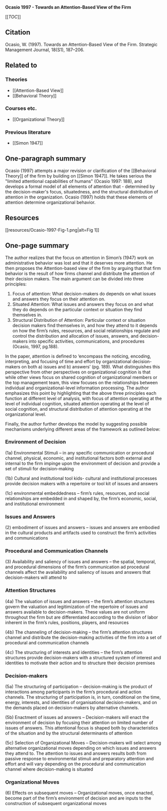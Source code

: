 **Ocasio 1997 - Towards an Attention-Based View of the Firm**

[[_TOC_]]

## Citation
Ocasio, W. (1997). Towards an Attention-Based View of the Firm. Strategic Management Journal, 18(S1), 187–206. 

## Related to

### Theories
* [[Attention-Based View]]
* [[Behavioral Theory]]

### Courses etc.
* [[Organizational Theory]]

### Previous literature
* [[Simon 1947]]

## One-paragraph summary
Ocasio (1997) attempts a major revision or clarification of the [[Behavioral Theory]] of the firm by building on [[Simon 1947]]. He takes serious the "limited attentional capabilities of humans" (Ocasio 1997: 188), and develops a formal model of all elements of attention that - determined by the decision-maker's focus, situatedness, and the structural distribution of attention in the organization. Ocasio (1997) holds that these elements of attention determine organizational behavior.

## Resources
[[resources/Ocasio-1997-Fig-1.png|alt=Fig 1]]

## One-page summary
The author realizes that the focus on attention in Simon’s (1947) work on administrative behavior was lost and that it deserves more attention. He then proposes the Attention-based view of the firm by arguing that that firm behavior is the result of how firms channel and distribute the attention of their decision makers. The main argument can be divided into three principles: 

1. Focus of attention: What decision-makers do depends on what issues and answers they focus on their attention on.  
2. Situated Attention: What issues and answers they focus on and what they do depends on the particular context or situation they find themselves in.  
3. Structural Distribution of Attention: Particular context or situation decision makers find themselves in, and how they attend to it depends on how the firm’s rules, resources, and social relationships regulate and control the distribution and allocation of issues, answers, and decision-makers into specific activities, communications, and procedures (Ocasio, 1997, pg.188). 

In the paper, attention is defined to ‘encompass the noticing, encoding, interpreting, and focusing of time and effort by organizational decision-makers on both a) issues and b) answers’ (pg. 189). What distinguishes this perspective from other perspectives on organizational cognition is that while other views focus on shared cognition of organizational members or the top management team, this view focuses on the relationships between individual and organizational-level information processing. The author emphasizes this point by highlighting that the above three principles each function at different level of analysis, with focus of attention operating at the level of individual cognition, situated attention operating at the level of social cognition, and structural distribution of attention operating at the organizational level. 

Finally, the author further develops the model by suggesting possible mechanisms underlying different areas of the framework as outlined below: 

### Environment of Decision 
(1a) Environmental Stimuli – in any specific communication or procedural channel, physical, economic, and institutional factors both external and internal to the firm impinge upon the environment of decision and provide a set of stimuli for decision-making 

(1b) Cultural and institutional tool kids- cultural and institutional processes provide decision makers with a repertoire or tool kit of issues and answers 

(1c) environmental embeddedness – firm’s rules, resources, and social relationships are embedded in and shaped by, the firm’s economic, social, and institutional environment 

### Issues and Answers 
(2) embodiment of issues and answers – issues and answers are embodied in the cultural products and artifacts used to construct the firm’s activities and communications 

### Procedural and Communication Channels 
(3) Availability and saliency of issues and answers – the spatial, temporal, and procedural dimensions of the firm’s communication ad procedural channels affect the availability and saliency of issues and answers that decision-makers will attend to 

### Attention Structures 
(4a) The valuation of issues and answers – the firm’s attention structures govern the valuation and legitimization of the repertoire of issues and answers available to decision-makers. These values are not uniform throughout the firm but are differentiated according to the division of labor inherent in the firm’s rules, positions, players, and resources 

(4b) The channeling of decision-making – the firm’s attention structures channel and distribute the decision-making activities of the firm into a set of procedural and communication channels 

(4c) The structuring of interests and identities – the firm’s attention structures provide decision-makers with a structured system of interest and identities to motivate their action and to structure their decision premises 

### Decision-makers 
(5a) The structuring of participation – decision-making is the product of interactions among participants in the firm’s procedural and action channels. The structuring of participation is, in turn, conditional on the time, energy, interests, and identities of organisational decision-makers, and on the demands placed on decision-makers by alternative channels.  

(5b) Enactment of issues ad answers – Decision-makers will enact the environment of decision by focusing their attention on limited number of issues of answers. This attentional focus is shaped both by characteristics of the situation and by the structural determinants of attention 

(5c) Selection of Organizational Moves – Decision-makers will select among alternative organizational moves depending on which issues and answers they attend to. The attention to issues and answers results both from passive response to environmental stimuli and preparatory attention and effort and will vary depending on the procedural and communication channel where decision-making is situated 

### Organizational Moves 
(6) Effects on subsequent moves – Organizational moves, once enacted, become part of the firm’s environment of decision and are inputs to the construction of subsequent organizational moves 